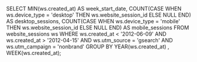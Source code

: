 SELECT 
    MIN(ws.created_at) AS week_start_date,
    COUNT(CASE
        WHEN ws.device_type = 'desktop' THEN ws.website_session_id
        ELSE NULL
    END) AS desktop_sessions,
    COUNT(CASE
        WHEN ws.device_type = 'mobile' THEN ws.website_session_id
        ELSE NULL
    END) AS mobile_sessions
FROM
    website_sessions ws
WHERE
    ws.created_at < '2012-06-09'
        AND ws.created_at > '2012-04-15'
        AND ws.utm_source = 'gsearch'
        AND ws.utm_campaign = 'nonbrand'
GROUP BY YEAR(ws.created_at) , WEEK(ws.created_at);
